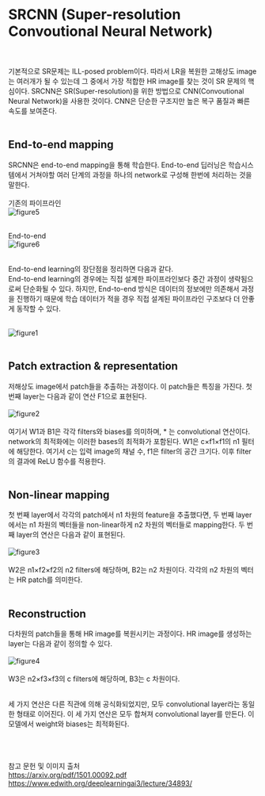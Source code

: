 # SRCNN (Super-resolution Convoutional Neural Network) <br><br>

기본적으로 SR문제는 ILL-posed problem이다. 따라서 LR을 복원한 고해상도 image는 여러개가 될 수 있는데 그 중에서 가장 적합한 HR image를 찾는 것이 SR 문제의 핵심이다. SRCNN은 SR(Super-resolution)을 위한 방법으로 CNN(Convoutional Neural Network)을 사용한 것이다. CNN은 단순한 구조지만 높은 복구 품질과 빠른 속도를 보여준다. <br><br>

## End-to-end mapping
SRCNN은 end-to-end mapping을 통해 학습한다. End-to-end 딥러닝은 학습시스템에서 거쳐야할 여러 단계의 과정을 하나의 network로 구성해 한번에 처리하는 것을 말한다. <br><br>
기존의 파이프라인 <br>
![figure5](https://user-images.githubusercontent.com/57740560/93844550-725c2b80-fcd8-11ea-8f0a-cf333586b5a7.png) <br><br>

End-to-end <br>
![figure6](https://user-images.githubusercontent.com/57740560/93844551-738d5880-fcd8-11ea-92c6-d63266e55bfa.png) <br><br>

End-to-end learning의 장단점을 정리하면 다음과 같다. <br>
End-to-end learning의 경우에는 직접 설계한 파이프라인보다 중간 과정이 생략됨으로써 단순화될 수 있다.
하지만, End-to-end 방식은 데이터의 정보에만 의존해서 과정을 진행하기 때문에 학습 데이터가 적을 경우 직접 설계된 파이프라인 구조보다 더 안좋게 동작할 수 있다. <br><br>

![figure1](https://user-images.githubusercontent.com/57740560/93842837-10e58e00-fcd3-11ea-9d7c-454c96f68720.png) <br><br>

## Patch extraction & representation <br>
저해상도 image에서 patch들을 추출하는 과정이다. 이 patch들은 특징을 가진다. 첫 번째 layer는 다음과 같이 연산 F1으로 표현된다. <br><br>
![figure2](https://user-images.githubusercontent.com/57740560/93842841-1216bb00-fcd3-11ea-990e-f1a9db9eefde.png) <br><br>
여기서 W1과 B1은 각각 filters와 biases를 의미하며, * 는 convolutional 연산이다. network의 최적화에는 이러한 bases의 최적화가 포함된다. W1은 c×f1×f1의 n1 필터에 해당한다. 여기서 c는 입력 image의 채널 수, f1은 filter의 공간 크기다. 이후 filter의 결과에 ReLU 함수를 적용한다. <br><br>

## Non-linear mapping <br>
첫 번째 layer에서 각각의 patch에서 n1 차원의 feature을 추출했다면, 두 번째 layer에서는 n1 차원의 벡터들을 non-linear하게 n2 차원의 벡터들로 mapping한다. 두 번째 layer의 연산은 다음과 같이 표현된다. <br><br>
![figure3](https://user-images.githubusercontent.com/57740560/93842833-104cf780-fcd3-11ea-8379-7839ee336350.png) <br><br>
W2은 n1×f2×f2의 n2 filters에 해당하며, B2는 n2 차원이다. 각각의 n2 차원의 벡터는 HR patch를 의미한다. <br><br>

## Reconstruction <br>
다차원의 patch들을 통해 HR image를 복원시키는 과정이다. HR image를 생성하는 layer는 다음과 같이 정의할 수 있다. <br><br>
![figure4](https://user-images.githubusercontent.com/57740560/93842844-13e07e80-fcd3-11ea-9e70-76065e580f62.png)  <br><br>
W3은 n2×f3×f3의 c filters에 해당하며, B3는 c 차원이다. <br><br>

세 가지 연산은 다른 직관에 의해 공식화되었지만, 모두 convolutional layer라는 동일한 형태로 이어진다. 이 세 가지 연산은 모두 합쳐져 convolutional layer를 만든다. 이 모델에서 weight와 biases는 최적화된다. <br><br>


<br><br>
참고 문헌 및 이미지 출처 <br>
https://arxiv.org/pdf/1501.00092.pdf
https://www.edwith.org/deeplearningai3/lecture/34893/

